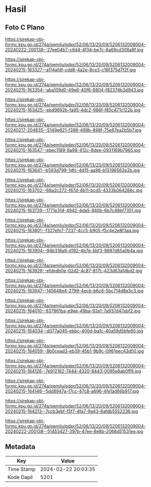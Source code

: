 # Hasil

## Foto C Plano

https://sirekap-obj-formc.kpu.go.id/274a/pemilu/pdpr/52/06/13/20/09/5206132009004-20240222-200138--27ee04b7-c6d4-4f34-be7c-8a69cd308a9f.jpg

https://sirekap-obj-formc.kpu.go.id/274a/pemilu/pdpr/52/06/13/20/09/5206132009004-20240215-163327--a114afdf-cdd8-4a2e-8ce3-c16f375d7f2f.jpg

https://sirekap-obj-formc.kpu.go.id/274a/pemilu/pdpr/52/06/13/20/09/5206132009004-20240215-163354--aba109d0-49e6-40f6-8804-f82374b3d943.jpg

https://sirekap-obj-formc.kpu.go.id/274a/pemilu/pdpr/52/06/13/20/09/5206132009004-20240215-163425--ebd9692b-fa95-4dc2-986f-f85c471c122b.jpg

https://sirekap-obj-formc.kpu.go.id/274a/pemilu/pdpr/52/06/13/20/09/5206132009004-20240217-204835--5149e621-f398-499b-898f-75e67ea2b5b7.jpg

https://sirekap-obj-formc.kpu.go.id/274a/pemilu/pdpr/52/06/13/20/09/5206132009004-20240215-163547--ebec1189-8a98-412c-8dee-0931169b7965.jpg

https://sirekap-obj-formc.kpu.go.id/274a/pemilu/pdpr/52/06/13/20/09/5206132009004-20240215-163641--b593d799-1dfc-4d15-aa98-b13196562e2b.jpg

https://sirekap-obj-formc.kpu.go.id/274a/pemilu/pdpr/52/06/13/20/09/5206132009004-20240215-163702--68a2c272-f67d-4b11-bcd5-4333b064286c.jpg

https://sirekap-obj-formc.kpu.go.id/274a/pemilu/pdpr/52/06/13/20/09/5206132009004-20240215-163739--1771e314-4942-4da5-846b-6b7c48bf7351.jpg

https://sirekap-obj-formc.kpu.go.id/274a/pemilu/pdpr/52/06/13/20/09/5206132009004-20240215-163801--f327efe7-7237-4cc5-b905-f5c4e2e8f3aa.jpg

https://sirekap-obj-formc.kpu.go.id/274a/pemilu/pdpr/52/06/13/20/09/5206132009004-20240215-163904--94b318a6-d192-4b7e-bbf3-9887d85a0b4a.jpg

https://sirekap-obj-formc.kpu.go.id/274a/pemilu/pdpr/52/06/13/20/09/5206132009004-20240215-163926--efdedb0e-02d2-4c87-817c-423d63a1dbd2.jpg

https://sirekap-obj-formc.kpu.go.id/274a/pemilu/pdpr/52/06/13/20/09/5206132009004-20240215-163947--145648e4-2799-4ecb-b6c6-5bc714d8e3c3.jpg

https://sirekap-obj-formc.kpu.go.id/274a/pemilu/pdpr/52/06/13/20/09/5206132009004-20240215-164010--837961ba-e9ee-49ba-92e1-7a937d47abf2.jpg

https://sirekap-obj-formc.kpu.go.id/274a/pemilu/pdpr/52/06/13/20/09/5206132009004-20240215-164034--d077a045-ebbc-400d-ba1c-40a59d5bfe60.jpg

https://sirekap-obj-formc.kpu.go.id/274a/pemilu/pdpr/52/06/13/20/09/5206132009004-20240215-164059--8b0cead3-eb39-45b1-9b9c-0961eec43d50.jpg

https://sirekap-obj-formc.kpu.go.id/274a/pemilu/pdpr/52/06/13/20/09/5206132009004-20240215-164126--7e912182-7444-4320-8443-0095e8ab0ff9.jpg

https://sirekap-obj-formc.kpu.go.id/274a/pemilu/pdpr/52/06/13/20/09/5206132009004-20240215-164146--5dd8947a-f7cc-47c8-a696-4fe1ad66b917.jpg

https://sirekap-obj-formc.kpu.go.id/274a/pemilu/pdpr/52/06/13/20/09/5206132009004-20240215-164213--7ccb3ebf-f5f7-4fa7-9a43-6afdb5552236.jpg

https://sirekap-obj-formc.kpu.go.id/274a/pemilu/pdpr/52/06/13/20/09/5206132009004-20240222-200138--51453427-397b-47ee-8e8b-2068d51531ee.jpg


## Metadata

| Key        | Value               |
| ---------- | ------------------- |
| Time Stamp | 2024-02-22 20:03:35 |
| Kode Dapil | 5201                |



